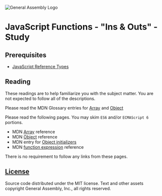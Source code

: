 ![General Assembly Logo](http://i.imgur.com/ke8USTq.png)

# JavaScript Functions - "Ins & Outs" - Study

## Prerequisites

- [JavaScript Reference Types](https://github.com/ga-wdi-boston/js-reference-types)

## Reading

These readings are to help familiarize you with the subject matter.  You are not expected to follow all of the descriptions.

Please read the MDN Glossary entries for [Array](https://developer.mozilla.org/en-US/docs/Glossary/array) and [Object](https://developer.mozilla.org/en-US/docs/Glossary/Object)

Please read the following pages. You may skim `ES6` and/or `ECMAScript 6` portions.

- MDN [Array](https://developer.mozilla.org/en-US/docs/Web/JavaScript/Reference/Global_Objects/Array) reference
- MDN [Object](https://developer.mozilla.org/en-US/docs/Web/JavaScript/Reference/Global_Objects/Object) reference
- MDN entry for [Object initializers](https://developer.mozilla.org/en-US/docs/Web/JavaScript/Reference/Operators/Object_initializer)
- MDN [function expression](https://developer.mozilla.org/en-US/docs/Web/JavaScript/Reference/Operators/function) reference

There is no requirement to follow any links from these pages.

## [License](LICENSE)

Source code distributed under the MIT license. Text and other assets copyright
General Assembly, Inc., all rights reserved.

